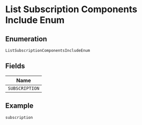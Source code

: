 
# List Subscription Components Include Enum

## Enumeration

`ListSubscriptionComponentsIncludeEnum`

## Fields

| Name |
|  --- |
| `SUBSCRIPTION` |

## Example

```
subscription
```

